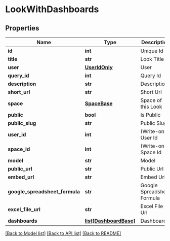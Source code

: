 # LookWithDashboards

## Properties
Name | Type | Description | Notes
------------ | ------------- | ------------- | -------------
**id** | **int** | Unique Id | [optional] 
**title** | **str** | Look Title | [optional] 
**user** | [**UserIdOnly**](UserIdOnly.md) | User | [optional] 
**query_id** | **int** | Query Id | [optional] 
**description** | **str** | Description | [optional] 
**short_url** | **str** | Short Url | [optional] 
**space** | [**SpaceBase**](SpaceBase.md) | Space of this Look | [optional] 
**public** | **bool** | Is Public | [optional] 
**public_slug** | **str** | Public Slug | [optional] 
**user_id** | **int** | (Write-only) User Id | [optional] 
**space_id** | **int** | (Write-only) Space Id | [optional] 
**model** | **str** | Model | [optional] 
**public_url** | **str** | Public Url | [optional] 
**embed_url** | **str** | Embed Url | [optional] 
**google_spreadsheet_formula** | **str** | Google Spreadsheet Formula | [optional] 
**excel_file_url** | **str** | Excel File Url | [optional] 
**dashboards** | [**list[DashboardBase]**](DashboardBase.md) | Dashboards | [optional] 

[[Back to Model list]](../README.md#documentation-for-models) [[Back to API list]](../README.md#documentation-for-api-endpoints) [[Back to README]](../README.md)



